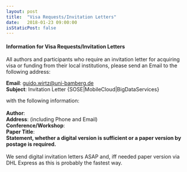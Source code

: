 ```yaml
---
layout: post
title:  "Visa Requests/Invitation Letters"
date:   2018-01-23 09:00:00
isStaticPost: false
---
```

#### Information for Visa Requests/Invitation Letters

All authors and participants who require an invitation letter for acquiring visa
or funding from their local institutions, please send an Email to the following
address:<br>
 
__Email__: guido.wirtz@uni-bamberg.de<br>
__Subject__: Invitation Letter {SOSE|MobileCloud|BigDataServices}<br>
 
with the following information:<br>
<br> 
__Author__:<br>
__Address__: (including Phone and Email)<br>
__Conference/Workshop__:<br>
__Paper Title__:<br>
__Statement, whether a digital version is sufficient or a paper version by postage is required.__<br>
<br>
We send digital invitation letters ASAP and, iff needed paper version via DHL Express as this is probably the fastest way.
